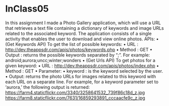 # InClass05
In this assignment I made a Photo Gallery application, which will use a URL that retrieves a text file containing a dictionary of keywords and image URLs related to the associated keyword. The application consists of a single activity that enables the
user to download and view online photos.
APIs:
• (Get Keywords API) To get the list of possible keywords:
• URL : http://dev.theappsdr.com/apis/photos/keywords.php
• Method : GET
• Output : returns the possible keywords separated by “;”. For example:
android;aurora;uncc;winter;wonders
• (Get Urls API) To get photos for a given keyword:
• URL : http://dev.theappsdr.com/apis/photos/index.php
• Method : GET
• Parameter:
• keyword : is the keyword selected by the user.
• Output: returns the photo URLs for images related to this keyword with each URL
on a separate line. For example, for a keyword parameter set to ‘aurora,’ the
following output is returned:
https://farm4.staticflickr.com/3340/3258641532_739f86c18d_z.jpg
https://farm8.staticflickr.com/7631/16859293891_cccaacfe9c_z.jpg

